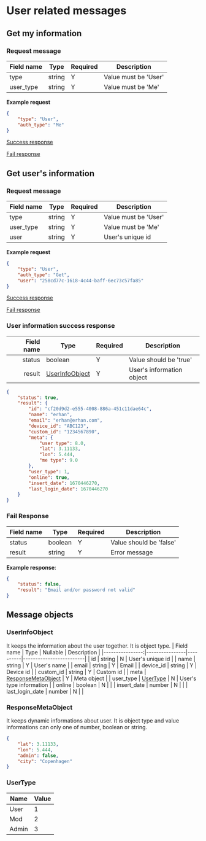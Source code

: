 # User related messages

## Get my information

### Request message

| Field name | Type    | Required | Description           |
|------------|---------|----------|-----------------------|
| type       | string  | Y        | Value must be 'User'  |
| user_type  | string  | Y        | Value must be 'Me'    |

**Example request**

```json
{
    "type": "User",
    "auth_type": "Me"
}
```

[Success response](#user-information-success-response)

[Fail response](#fail-response)


## Get user's information

### Request message

| Field name | Type    | Required | Description           |
|------------|---------|----------|-----------------------|
| type       | string  | Y        | Value must be 'User'  |
| user_type  | string  | Y        | Value must be 'Me'    |
| user       | string  | Y        | User's unique id      |

**Example request**

```json
{
    "type": "User",
    "auth_type": "Get",
    "user": "258cd77c-1618-4c44-baff-6ec73c57fa85"
}
```

[Success response](#user-information-success-response)

[Fail response](#fail-response)

### User information success response


| Field name | Type            | Required | Description               |
|-----------:|-----------------|----------|---------------------------|
| status     | boolean         | Y        | Value should be 'true'    |
| result     | [UserInfoObject](#UserInfoObject)  | Y        | User's information object |

```json
{
    "status": true,
    "result": {
        "id": "cf20d9d2-e555-4008-886a-451c11dae64c",
        "name": "erhan",
        "email": "erhan@erhan.com",
        "device_id": "ABC123",
        "custom_id": "1234567890",
        "meta": {
            "user type": 8.0,
            "lat": 3.11133,
            "lon": 5.444,
            "me type": 9.0
        },
        "user_type": 1,
        "online": true,
        "insert_date": 1670446270,
        "last_login_date": 1670446270
    }
}
```

### Fail Response

| Field name | Type    | Required | Description                 |
|------------|---------|----------|-----------------------------|
| status     | boolean | Y        | Value should be 'false'     |
| result     | string  | Y        | Error message               |


**Example response**:

```json
{
    "status": false,
    "result": "Email and/or password not valid"
}
```


## Message objects

### UserInfoObject

It keeps the information about the user together. It is object type.
|      Field name | Type           | Nullable | Description             |
|----------------:|----------------|----------|-------------------------|
| id              | string         | N        | User's unique id        |
| name            | string         | Y        | User's name             |
| email           | string         | Y        | Email                   |
| device_id       | string         | Y        | Device id               |
| custom_id       | string         | Y        | Custom id               |
| meta            | [ResponseMetaObject](#ResponseMetaObject)     | Y        | Meta object             |
| user_type       | [UserType](#UserType) | N        | User's type information |
| online          | boolean        | N        |                         |
| insert_date     | number         | N        |                         |
| last_login_date | number         | N        |                         |


### ResponseMetaObject

It keeps dynamic informations about user. It is object type and value informations can only one of number, boolean or string.

```json
{
    "lat": 3.11133,
    "lon": 5.444,
    "admin": false,
    "city": "Copenhagen"
}
```


### UserType

| Name  | Value |
|-------|-------|
| User  | 1     |
| Mod   | 2     |
| Admin | 3     |
